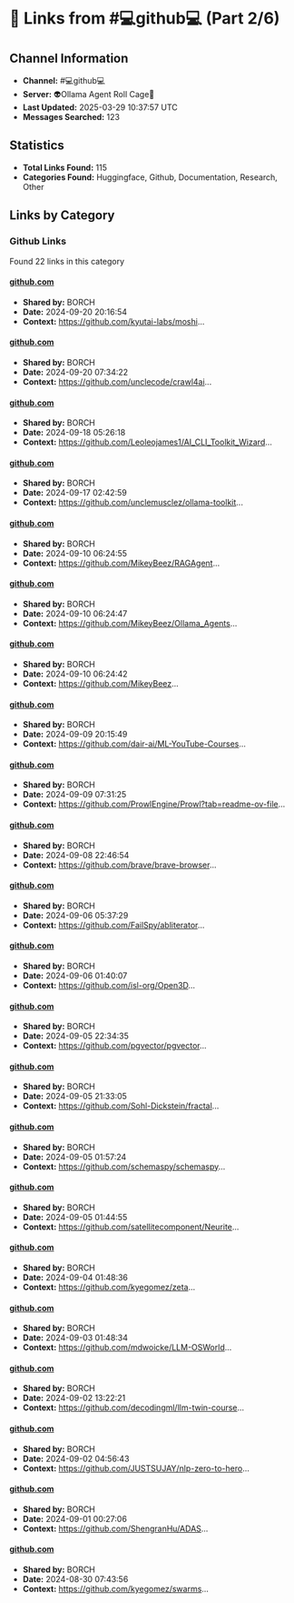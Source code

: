 # 🔗 Links from #💻github💻 (Part 2/6)

## Channel Information
- **Channel:** #💻github💻
- **Server:** 👽Ollama Agent Roll Cage🧙
- **Last Updated:** 2025-03-29 10:37:57 UTC
- **Messages Searched:** 123

## Statistics
- **Total Links Found:** 115
- **Categories Found:** Huggingface, Github, Documentation, Research, Other

## Links by Category

### Github Links
Found 22 links in this category

#### [github.com](https://github.com/kyutai-labs/moshi)
- **Shared by:** BORCH
- **Date:** 2024-09-20 20:16:54
- **Context:** https://github.com/kyutai-labs/moshi...

#### [github.com](https://github.com/unclecode/crawl4ai)
- **Shared by:** BORCH
- **Date:** 2024-09-20 07:34:22
- **Context:** https://github.com/unclecode/crawl4ai...

#### [github.com](https://github.com/Leoleojames1/AI_CLI_Toolkit_Wizard)
- **Shared by:** BORCH
- **Date:** 2024-09-18 05:26:18
- **Context:** https://github.com/Leoleojames1/AI_CLI_Toolkit_Wizard...

#### [github.com](https://github.com/unclemusclez/ollama-toolkit)
- **Shared by:** BORCH
- **Date:** 2024-09-17 02:42:59
- **Context:** https://github.com/unclemusclez/ollama-toolkit...

#### [github.com](https://github.com/MikeyBeez/RAGAgent)
- **Shared by:** BORCH
- **Date:** 2024-09-10 06:24:55
- **Context:** https://github.com/MikeyBeez/RAGAgent...

#### [github.com](https://github.com/MikeyBeez/Ollama_Agents)
- **Shared by:** BORCH
- **Date:** 2024-09-10 06:24:47
- **Context:** https://github.com/MikeyBeez/Ollama_Agents...

#### [github.com](https://github.com/MikeyBeez)
- **Shared by:** BORCH
- **Date:** 2024-09-10 06:24:42
- **Context:** https://github.com/MikeyBeez...

#### [github.com](https://github.com/dair-ai/ML-YouTube-Courses)
- **Shared by:** BORCH
- **Date:** 2024-09-09 20:15:49
- **Context:** https://github.com/dair-ai/ML-YouTube-Courses...

#### [github.com](https://github.com/ProwlEngine/Prowl?tab=readme-ov-file)
- **Shared by:** BORCH
- **Date:** 2024-09-09 07:31:25
- **Context:** https://github.com/ProwlEngine/Prowl?tab=readme-ov-file...

#### [github.com](https://github.com/brave/brave-browser)
- **Shared by:** BORCH
- **Date:** 2024-09-08 22:46:54
- **Context:** https://github.com/brave/brave-browser...

#### [github.com](https://github.com/FailSpy/abliterator)
- **Shared by:** BORCH
- **Date:** 2024-09-06 05:37:29
- **Context:** https://github.com/FailSpy/abliterator...

#### [github.com](https://github.com/isl-org/Open3D)
- **Shared by:** BORCH
- **Date:** 2024-09-06 01:40:07
- **Context:** https://github.com/isl-org/Open3D...

#### [github.com](https://github.com/pgvector/pgvector)
- **Shared by:** BORCH
- **Date:** 2024-09-05 22:34:35
- **Context:** https://github.com/pgvector/pgvector...

#### [github.com](https://github.com/Sohl-Dickstein/fractal)
- **Shared by:** BORCH
- **Date:** 2024-09-05 21:33:05
- **Context:** https://github.com/Sohl-Dickstein/fractal...

#### [github.com](https://github.com/schemaspy/schemaspy)
- **Shared by:** BORCH
- **Date:** 2024-09-05 01:57:24
- **Context:** https://github.com/schemaspy/schemaspy...

#### [github.com](https://github.com/satellitecomponent/Neurite)
- **Shared by:** BORCH
- **Date:** 2024-09-05 01:44:55
- **Context:** https://github.com/satellitecomponent/Neurite...

#### [github.com](https://github.com/kyegomez/zeta)
- **Shared by:** BORCH
- **Date:** 2024-09-04 01:48:36
- **Context:** https://github.com/kyegomez/zeta...

#### [github.com](https://github.com/mdwoicke/LLM-OSWorld)
- **Shared by:** BORCH
- **Date:** 2024-09-03 01:48:34
- **Context:** https://github.com/mdwoicke/LLM-OSWorld...

#### [github.com](https://github.com/decodingml/llm-twin-course)
- **Shared by:** BORCH
- **Date:** 2024-09-02 13:22:21
- **Context:** https://github.com/decodingml/llm-twin-course...

#### [github.com](https://github.com/JUSTSUJAY/nlp-zero-to-hero)
- **Shared by:** BORCH
- **Date:** 2024-09-02 04:56:43
- **Context:** https://github.com/JUSTSUJAY/nlp-zero-to-hero...

#### [github.com](https://github.com/ShengranHu/ADAS)
- **Shared by:** BORCH
- **Date:** 2024-09-01 00:27:06
- **Context:** https://github.com/ShengranHu/ADAS...

#### [github.com](https://github.com/kyegomez/swarms)
- **Shared by:** BORCH
- **Date:** 2024-08-30 07:43:56
- **Context:** https://github.com/kyegomez/swarms...

